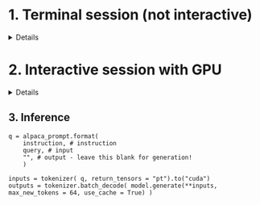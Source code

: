 
# 1. Terminal session (not interactive)

<details>
    

Launch ipython:
```
ipython
```

## 1b. Download dataset
```
from datasets import load_dataset  
dataset = load_dataset("yahma/alpaca-cleaned")
dataset.save_to_disk( '/scratch/st-username-1/huggingface/yahma-alpaca-cleaned')
```

## 1c. Download model

```
kaggle datasets download -d lisatwyw/alpaca-trained-llms/ 
```

</details>


# 2. Interactive session with GPU

<details>

Launch ipython:
```
ipython
```

## 2b. Load model from disk 

```
model,tokenizer = FastLanguageModel.from_pretrained( 'not_trained/' )
```

## 2c. Load dataset from disk 
```
from datasets import load_from_disk
dataset = load_from_disk('/scratch/st-username-1/huggingface/yahma-alpaca-cleaned/')
dataset = dataset.map(formatting_prompts_func, batched = True,)
```

```
os.environ['TRITON_CACHE_DIR'] = '/scratch/st-username-1/huggingface/' # important !

from trl import SFTTrainer
from transformers import TrainingArguments
from unsloth import is_bfloat16_supported

trainer = SFTTrainer(
    model = model,
    tokenizer = tokenizer,
    train_dataset = dataset,
    dataset_text_field = "text",
    max_seq_length = max_seq_length,
    dataset_num_proc = 2,
    packing = False, # Can make training 5x faster for short sequences.
    args = TrainingArguments(
        per_device_train_batch_size = 2,
        gradient_accumulation_steps = 4,
        warmup_steps = 5,
        max_steps = 201, # Set num_train_epochs = 1 for full training runs
        learning_rate = 2e-4,
        fp16 = not is_bfloat16_supported(),
        bf16 = is_bfloat16_supported(),
        logging_steps = 1,
        optim = "adamw_8bit",
        weight_decay = 0.01,
        lr_scheduler_type = "linear",
        seed = 3407,
        output_dir = "outputs",
    ),
)
trainer_stats = trainer.train()
```


Few moments later...


## Save the fined-tuned model as single file, merger of tokenizer and model weights
```
model.save_pretrained_merged( 'mistral7b-16bit', tokenizer, save_method = "merged_16bit",)
```

</details>



## 3. Inference 

```
q = alpaca_prompt.format(
    instruction, # instruction
    query, # input
    "", # output - leave this blank for generation!
    )

inputs = tokenizer( q, return_tensors = "pt").to("cuda")
outputs = tokenizer.batch_decode( model.generate(**inputs, max_new_tokens = 64, use_cache = True) )

```
